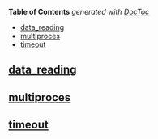 <!-- START doctoc generated TOC please keep comment here to allow auto update -->
<!-- DON'T EDIT THIS SECTION, INSTEAD RE-RUN doctoc TO UPDATE -->
**Table of Contents**  *generated with [DocToc](https://github.com/thlorenz/doctoc)*

- [data\_reading](#data_reading)
- [multiproces](#multiproces)
- [timeout](#timeout)

<!-- END doctoc generated TOC please keep comment here to allow auto update -->

## [data_reading](./data_reading)

## [multiproces](./template_4_mp)

## [timeout](./timeout)
